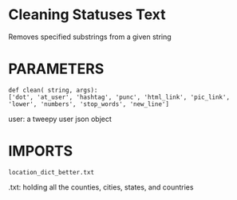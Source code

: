 # Cleaning Statuses Text
Removes specified substrings from a given string

# PARAMETERS
```
def clean( string, args):
['dot', 'at_user', 'hashtag', 'punc', 'html_link', 'pic_link', 'lower', 'numbers', 'stop_words', 'new_line']
```
user: a tweepy user json object

# IMPORTS
```
location_dict_better.txt
```
.txt: holding all the counties, cities, states, and countries 
